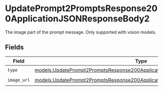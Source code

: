 # UpdatePrompt2PromptsResponse200ApplicationJSONResponseBody2

The image part of the prompt message. Only supported with vision models.


## Fields

| Field                                                                                                                                                                  | Type                                                                                                                                                                   | Required                                                                                                                                                               | Description                                                                                                                                                            |
| ---------------------------------------------------------------------------------------------------------------------------------------------------------------------- | ---------------------------------------------------------------------------------------------------------------------------------------------------------------------- | ---------------------------------------------------------------------------------------------------------------------------------------------------------------------- | ---------------------------------------------------------------------------------------------------------------------------------------------------------------------- |
| `type`                                                                                                                                                                 | [models.UpdatePrompt2PromptsResponse200ApplicationJSONResponseBody1VersionsType](../models/updateprompt2promptsresponse200applicationjsonresponsebody1versionstype.md) | :heavy_check_mark:                                                                                                                                                     | N/A                                                                                                                                                                    |
| `image_url`                                                                                                                                                            | [models.UpdatePrompt2PromptsResponse200ApplicationJSONResponseBodyImageURL](../models/updateprompt2promptsresponse200applicationjsonresponsebodyimageurl.md)           | :heavy_check_mark:                                                                                                                                                     | N/A                                                                                                                                                                    |